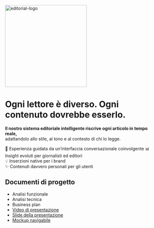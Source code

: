 <img width="267" alt="editorial-logo" src="https://github.com/user-attachments/assets/17824339-b5be-4bb5-9992-1da7d3db1e2e" />

# Ogni lettore è diverso. Ogni contenuto dovrebbe esserlo.

**Il nostro sistema editoriale intelligente riscrive ogni articolo in tempo reale,**  
adattandolo allo stile, al tono e al contesto di chi lo legge.

📲 Esperienza guidata da un’interfaccia conversazionale coinvolgente
📊 Insight evoluti per giornalisti ed editori  
💡 Inserzioni native per i brand  
✨ Contenuti davvero personali per gli utenti

## Documenti di progetto
- Analisi funzionale
- Analisi tecnica
- Business plan
- [Video di presentazione](https://vimeo.com/1090654516/3e01eb01dd?share=copy)
- [Slide della presentazione](https://www.figma.com/deck/PbjIhdoJwG84yf1lOdE0jc/Editorial?node-id=1-731&t=C1IPAWHMabDo1equ-1)
- [Mockup navigabile](https://www.figma.com/design/VVlOIfOH7KhUQbDykNnrL9/Editorial-public-mockup?node-id=73-21&t=YgjdDGSpUkIDXfkL-1)

